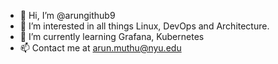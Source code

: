 - 👋 Hi, I’m @arungithub9
- 👀 I’m interested in all things Linux, DevOps and Architecture.
- 🌱 I’m currently learning Grafana, Kubernetes
- 📫 Contact me at arun.muthu@nyu.edu

<!---
arungithub9/arungithub9 is a ✨ special ✨ repository because its `README.md` (this file) appears on your GitHub profile.
You can click the Preview link to take a look at your changes.
--->
